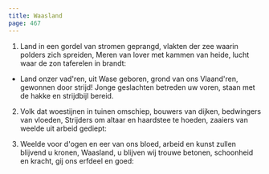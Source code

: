 ```yaml
---
title: Waasland
page: 467
---  
```



1. Land in een gordel van stromen geprangd,
vlakten der zee waarin polders zich spreiden,
Meren van lover met kammen van heide,
lucht waar de zon taferelen in brandt:


- Land onzer vad'ren, uit Wase geboren,
grond van ons Vlaand'ren, gewonnen door strijd!
Jonge geslachten betreden uw voren,
staan met de hakke en strijdbijl bereid.


2. Volk dat woestijnen in tuinen omschiep,
bouwers van dijken, bedwingers van vloeden,
Strijders om altaar en haardstee te hoeden,
zaaiers van weelde uit arbeid gediept:


3. Weelde voor d'ogen en eer van ons bloed,
arbeid en kunst zullen blijvend u kronen,
Waasland, u blijven wij trouwe betonen,
schoonheid en kracht, gij ons erfdeel en goed: